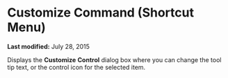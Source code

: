 
# Customize <item> Command (Shortcut Menu)

 **Last modified:** July 28, 2015

Displays the  **Customize** **Control** dialog box where you can change the tool tip text, or the control icon for the selected item.
